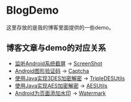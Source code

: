 # BlogDemo
这里存放的是我的博客里面提供的一些demo。

## 博客文章与demo的对应关系

*  [监听Android系统截屏](https://blog.csdn.net/Fantasy_Lin_/article/details/91362468) → [ScreenShot](https://github.com/FantasyLWX/BlogDemo/tree/master/app/src/main/java/com/fantasy/blogdemo/screenshot)
*  [Android图形验证码](https://blog.csdn.net/Fantasy_Lin_/article/details/93999561) → [Captcha](https://github.com/FantasyLWX/BlogDemo/tree/master/app/src/main/java/com/fantasy/blogdemo/captcha)
*  [使用Java实现3DES加密解密](https://blog.csdn.net/Fantasy_Lin_/article/details/95391952) → [TripleDESUtils](https://github.com/FantasyLWX/BlogDemo/blob/master/app/src/main/java/com/fantasy/blogdemo/crypto/utils/TripleDESUtils.java)
*  [使用Java实现AES加密解密](https://blog.csdn.net/Fantasy_Lin_/article/details/95616813) → [AESUtils](https://github.com/FantasyLWX/BlogDemo/blob/master/app/src/main/java/com/fantasy/blogdemo/crypto/utils/AESUtils.java)
*  [Android为页面添加水印](https://blog.csdn.net/Fantasy_Lin_/article/details/97651171) → [Watermark](https://github.com/FantasyLWX/BlogDemo/blob/master/app/src/main/java/com/fantasy/blogdemo/utils/Watermark.java)

